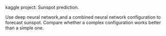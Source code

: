 kaggle project: Sunspot prediction. 

Use deep neural network,and a combined neural network configuration to forecast sunspot. Compare whether a complex configuration works better than a simple one.
